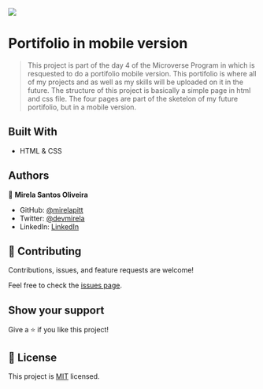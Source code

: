 ![](https://img.shields.io/badge/Microverse-blueviolet)

# Portifolio in mobile version

> This project is part of the day 4 of the Microverse Program in which is resquested to do a portifolio mobile version. This portifolio is where all of my projects and as well as my skills will be uploaded on it in the future. The structure of this project is basically a simple page in html and css file. The four pages are part of the sketelon of my future portifolio, but in a mobile version.

## Built With

- HTML & CSS

## Authors

👤 **Mirela Santos Oliveira**

- GitHub: [@mirelapitt](https://github.com/mirelapitt)
- Twitter: [@devmirela](https://twitter.com/devmirela)
- LinkedIn: [LinkedIn](https://www.linkedin.com/in/mirela-oliveira-261893160/)


## 🤝 Contributing

Contributions, issues, and feature requests are welcome!

Feel free to check the [issues page](../../issues/).

## Show your support

Give a ⭐️ if you like this project!

## 📝 License

This project is [MIT](./MIT.md) licensed.


